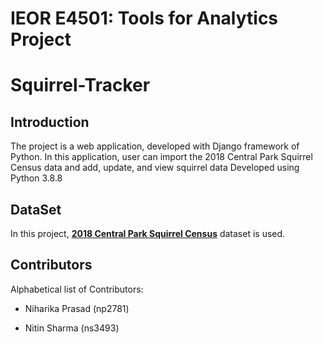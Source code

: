 # IEOR E4501: Tools for Analytics Project
# Squirrel-Tracker

## Introduction
The project is a web application, developed with Django framework of Python. In this application, user can import the 2018 Central Park Squirrel Census data and add, update, and view squirrel data
Developed using Python 3.8.8

## DataSet
In this project, [**2018 Central Park Squirrel Census**](https://data.cityofnewyork.us/Environment/2018-Central-Park-Squirrel-Census-Squirrel-Data/vfnx-vebw) dataset is used.


## Contributors

Alphabetical list of Contributors:

 - Niharika Prasad (np2781)

 - Nitin Sharma (ns3493)
